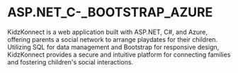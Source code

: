 # ASP.NET_C-_BOOTSTRAP_AZURE
KidzKonnect is a web application built with ASP.NET, C#, and Azure, offering parents a social network to arrange playdates for their children. Utilizing SQL for data management and Bootstrap for responsive design, KidzKonnect provides a secure and intuitive platform for connecting families and fostering children's social interactions.
